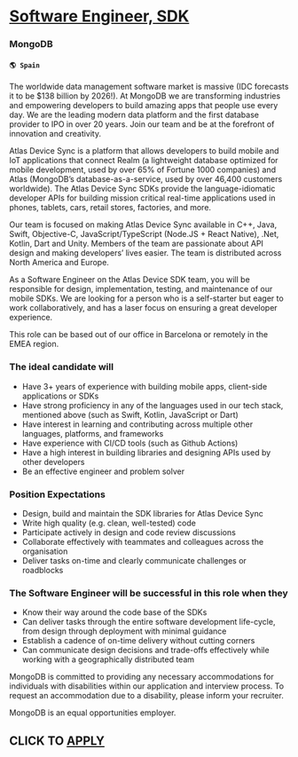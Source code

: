 # [Software Engineer, SDK](https://www.remotewlb.com/apply/software-engineer-sdk-82573)  
### MongoDB  
#### `🌎 Spain`  

The worldwide data management software market is massive (IDC forecasts it to be $138 billion by 2026!). At MongoDB we are transforming industries and empowering developers to build amazing apps that people use every day. We are the leading modern data platform and the first database provider to IPO in over 20 years. Join our team and be at the forefront of innovation and creativity.

Atlas Device Sync is a platform that allows developers to build mobile and IoT applications that connect Realm (a lightweight database optimized for mobile development, used by over 65% of Fortune 1000 companies) and Atlas (MongoDB’s database-as-a-service, used by over 46,400 customers worldwide). The Atlas Device Sync SDKs provide the language-idiomatic developer APIs for building mission critical real-time applications used in phones, tablets, cars, retail stores, factories, and more.

Our team is focused on making Atlas Device Sync available in C++, Java, Swift, Objective-C, JavaScript/TypeScript (Node.JS + React Native), .Net, Kotlin, Dart and Unity. Members of the team are passionate about API design and making developers’ lives easier. The team is distributed across North America and Europe.

As a Software Engineer on the Atlas Device SDK team, you will be responsible for design, implementation, testing, and maintenance of our mobile SDKs. We are looking for a person who is a self-starter but eager to work collaboratively, and has a laser focus on ensuring a great developer experience.

This role can be based out of our office in Barcelona or remotely in the EMEA region.

### The ideal candidate will

  * Have 3+ years of experience with building mobile apps, client-side applications or SDKs
  * Have strong proficiency in any of the languages used in our tech stack, mentioned above (such as Swift, Kotlin, JavaScript or Dart)
  * Have interest in learning and contributing across multiple other languages, platforms, and frameworks
  * Have experience with CI/CD tools (such as Github Actions)
  * Have a high interest in building libraries and designing APIs used by other developers
  * Be an effective engineer and problem solver

### Position Expectations

  * Design, build and maintain the SDK libraries for Atlas Device Sync 
  * Write high quality (e.g. clean, well-tested) code
  * Participate actively in design and code review discussions
  * Collaborate effectively with teammates and colleagues across the organisation
  * Deliver tasks on-time and clearly communicate challenges or roadblocks 

### The Software Engineer will be successful in this role when they

  * Know their way around the code base of the SDKs
  * Can deliver tasks through the entire software development life-cycle, from design through deployment with minimal guidance
  * Establish a cadence of on-time delivery without cutting corners
  * Can communicate design decisions and trade-offs effectively while working with a geographically distributed team 

MongoDB is committed to providing any necessary accommodations for individuals with disabilities within our application and interview process. To request an accommodation due to a disability, please inform your recruiter.

MongoDB is an equal opportunities employer.

  
## CLICK TO [APPLY](https://www.remotewlb.com/apply/software-engineer-sdk-82573)

